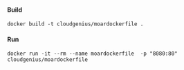 #### Build

    docker build -t cloudgenius/moardockerfile .


#### Run

    docker run -it --rm --name moardockerfile  -p "8080:80" cloudgenius/moardockerfile
